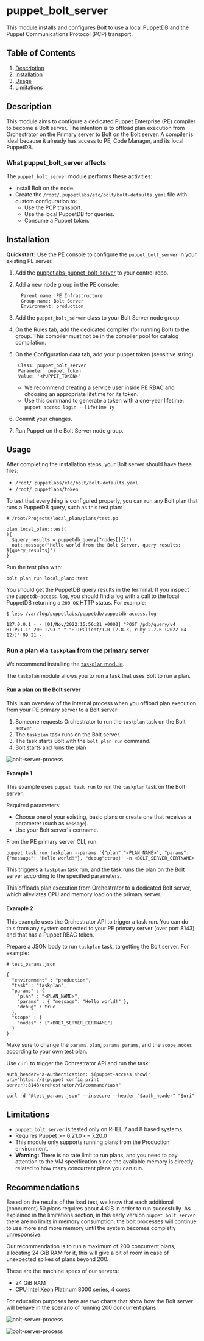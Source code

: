 # puppet_bolt_server

This module installs and configures Bolt to use a local PuppetDB and the Puppet Communications Protocol (PCP) transport.

## Table of Contents

1. [Description](#description)
1. [Installation](#installation)
1. [Usage](#usage)
1. [Limitations](#limitations)

## Description

This module aims to configure a dedicated Puppet Enterprise (PE) compiler to become a Bolt server. The intention is to offload plan execution from Orchestrator on the Primary server to Bolt on the Bolt server. A compiler is ideal because it already has access to PE, Code Manager, and its local PuppetDB.

### What puppet_bolt_server affects

The `puppet_bolt_server` module performs these activities:

* Install Bolt on the node.
* Create the `/root/.puppetlabs/etc/bolt/bolt-defaults.yaml` file with custom configuration to:
    * Use the PCP transport.
    * Use the local PuppetDB for queries.
    * Consume a Puppet token.

## Installation

**Quickstart:** Use the PE console to configure the `puppet_bolt_server` in your existing PE server.

1. Add the [puppetlabs-puppet_bolt_server](https://github.com/puppetlabs/puppetlabs-puppet_bolt_server) to your control repo.
1. Add a new node group in the PE console:

   ```
     Parent name: PE Infrastructure
     Group name: Bolt Server
     Environment: production
   ```

1. Add the `puppet_bolt_server` class to your Bolt Server node group.
1. On the Rules tab, add the dedicated compiler (for running Bolt) to the group. This compiler must not be in the compiler pool for catalog compilation.
1. On the Configuration data tab, add your puppet token (sensitive string).

   ```
    Class: puppet_bolt_server
    Parameter: puppet_token
    Value: '<PUPPET_TOKEN>'
   ```

   - We recommend creating a service user inside PE RBAC and choosing an appropriate lifetime for its token.
   - Use this command to generate a token with a one-year lifetime: `puppet access login --lifetime 1y`
1. Commit your changes.
1. Run Puppet on the Bolt Server node group.

## Usage

After completing the installation steps, your Bolt server should have these files:

- `/root/.puppetlabs/etc/bolt/bolt-defaults.yaml`
- `/root/.puppetlabs/token`

To test that everything is configured properly, you can run any Bolt plan that runs a PuppetDB query, such as this test plan:

```
# /root/Projects/local_plan/plans/test.pp

plan local_plan::test(
){
  $query_results = puppetdb_query("nodes[]{}")
  out::message("Hello world from the Bolt Server, query results: ${query_results}")
}
```

Run the test plan with:

`bolt plan run local_plan::test`

You should get the PuppetDB query results in the terminal. If you inspect the `puppetdb-access.log`, you should find a log with a call to the local PuppetDB returning a `200 OK` HTTP status. For example:

```
$ less /var/log/puppetlabs/puppetdb/puppetdb-access.log

127.0.0.1 - - [01/Nov/2022:15:56:21 +0000] "POST /pdb/query/v4 HTTP/1.1" 200 1793 "-" "HTTPClient/1.0 (2.8.3, ruby 2.7.6 (2022-04-12))" 99 21 -
```

### Run a plan via `taskplan` from the primary server

We recommend installing the [`taskplan` module](https://forge.puppet.com/modules/reidmv/taskplan).

The `taskplan` module allows you to run a task that uses Bolt to run a plan.

#### Run a plan on the Bolt server

This is an overview of the internal process when you offload plan execution from your PE primary server to a Bolt server:

1. Someone requests Orchestrator to run the `taskplan` task on the Bolt server.
1. The `taskplan` task runs on the Bolt server.
1. The task starts Bolt with the `bolt plan run` command.
1. Bolt starts and runs the plan

![bolt-server-process](diagrams/bolt-server-exec-processes.png "Bolt server execution process")

#### Example 1

This example uses `puppet task run` to run the `taskplan` task on the Bolt server.

Required parameters:

- Choose one of your existing, basic plans or create one that receives a parameter (such as `message`).
- Use your Bolt server's certname.

From the PE primary server CLI, run:

```
puppet task run taskplan --params '{"plan":"<PLAN_NAME>", "params":{"message": "Hello world!"}, "debug":true}' -n <BOLT_SERVER_CERTNAME>
```

This triggers a `taskplan` task run, and the task runs the plan on the Bolt server according to the specified parameters.

This offloads plan execution from Orchestrator to a dedicated Bolt server, which alleviates CPU and memory load on the primary server.

#### Example 2

This example uses the Orchestrator API to trigger a task run. You can do this from any system connected to your PE primary server (over port 8143) and that has a Puppet RBAC token.

Prepare a JSON body to run `taskplan` task, targetting the Bolt server. For example:

```
# test_params.json

{
  "environment" : "production",
  "task" : "taskplan",
  "params" : {
    "plan" : "<PLAN_NAME>",
    "params" : { "message": "Hello world!" },
    "debug" : true
  },
  "scope" : {
    "nodes" : ["<BOLT_SERVER_CERTNAME"]
  }
}
```

Make sure to change the `params.plan`, `params.params`, and the `scope.nodes` according to your own test plan.

Use `curl` to trigger the Ochrestrator API and run the task:

```
auth_header="X-Authentication: $(puppet-access show)"
uri="https://$(puppet config print server):8143/orchestrator/v1/command/task"

curl -d "@test_params.json" --insecure --header "$auth_header" "$uri"
```

## Limitations

- `puppet_bolt_server` is tested only on RHEL 7 and 8 based systems.
- Requires Puppet >= 6.21.0 <= 7.20.0
- This module only supports running plans from the Production environment.
- **Warning:** There is no rate limit to run plans, and you need to pay attention to the VM specification since the available memory is directly related to how many concurrent plans you can run.

## Recommendations

Based on the results of the load test, we know that each additional (concurrent) 50 plans requires about 4 GiB in order to run succesfully. As explained in the limitations section, in this early version  `puppet_bolt_server` there are no limits in memory consumption, the bolt processes will continue to use more and more memory until the system becomes completly unresponsive.

Our recommendation is to run a maximum of 200 concurrent plans, allocating 24 GiB RAM for it, this will give a bit of room in case of unexpected spikes of plans beyond 200.

These are the machine specs of our servers:
  - 24 GiB RAM
  - CPU Intel Xeon Platinum 8000 series, 4 cores

For education purposes here are two charts that show how the Bolt server will behave in the scenario of running 200 concurrent plans:

![bolt-server-process](diagrams/load-testing-results-cpu-usage.png "CPU usage")

![bolt-server-process](diagrams/load-testing-results-ram-usage.png "Memory used")
